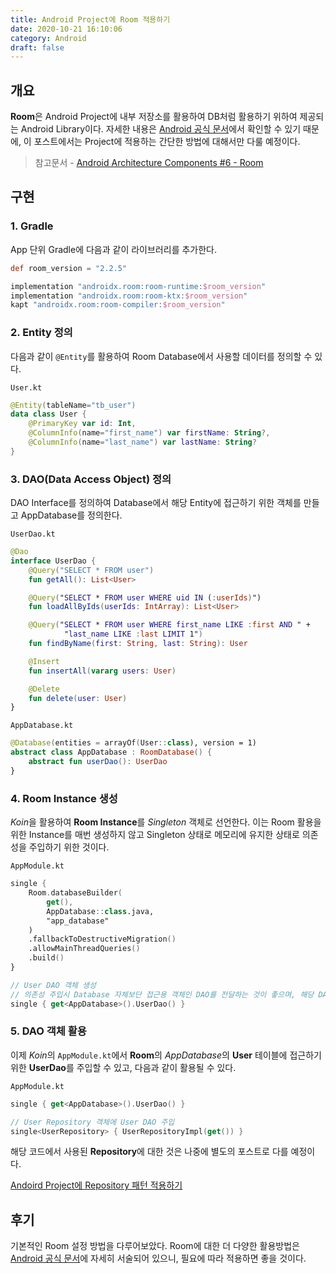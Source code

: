 ```yaml
---
title: Android Project에 Room 적용하기
date: 2020-10-21 16:10:06
category: Android
draft: false
---
```


## 개요

**Room**은 Android Project에 내부 저장소를 활용하여 DB처럼 활용하기 위하여 제공되는 Android Library이다. 자세한 내용은 [Android 공식 문서](https://developer.android.com/training/data-storage/room?hl=ko)에서 확인할 수 있기 때문에, 이 포스트에서는 Project에 적용하는 간단한 방법에 대해서만 다룰 예정이다.

> 참고문서 - [Android Architecture Components #6 - Room](https://tourspace.tistory.com/28)

## 구현

### 1. Gradle

App 단위 Gradle에 다음과 같이 라이브러리를 추가한다.

```groovy
def room_version = "2.2.5"

implementation "androidx.room:room-runtime:$room_version"
implementation "androidx.room:room-ktx:$room_version"
kapt "androidx.room:room-compiler:$room_version"
```

### 2. Entity 정의

다음과 같이 `@Entity`를 활용하여 Room Database에서 사용할 데이터를 정의할 수 있다.

`User.kt`

```kotlin
@Entity(tableName="tb_user")
data class User {
    @PrimaryKey var id: Int,
    @ColumnInfo(name="first_name") var firstName: String?,
    @ColumnInfo(name="last_name") var lastName: String?
}
```

### 3. DAO(Data Access Object) 정의

DAO Interface를 정의하여 Database에서 해당 Entity에 접근하기 위한 객체를 만들고 AppDatabase를 정의한다.

`UserDao.kt`

```kotlin
@Dao
interface UserDao {
    @Query("SELECT * FROM user")
    fun getAll(): List<User>

    @Query("SELECT * FROM user WHERE uid IN (:userIds)")
    fun loadAllByIds(userIds: IntArray): List<User>

    @Query("SELECT * FROM user WHERE first_name LIKE :first AND " +
            "last_name LIKE :last LIMIT 1")
    fun findByName(first: String, last: String): User

    @Insert
    fun insertAll(vararg users: User)

    @Delete
    fun delete(user: User)
}
```

`AppDatabase.kt`

```kotlin
@Database(entities = arrayOf(User::class), version = 1)
abstract class AppDatabase : RoomDatabase() {
    abstract fun userDao(): UserDao
}
```

### 4. Room Instance 생성

*Koin*을 활용하여 **Room Instance**를 _Singleton_ 객체로 선언한다. 이는 Room 활용을 위한 Instance를 매번 생성하지 않고 Singleton 상태로 메모리에 유지한 상태로 의존성을 주입하기 위한 것이다.

`AppModule.kt`

```kotlin
single {
    Room.databaseBuilder(
        get(),
        AppDatabase::class.java,
        "app_database"
    )
    .fallbackToDestructiveMigration()
    .allowMainThreadQueries()
    .build()
}

// User DAO 객체 생성
// 의존성 주입시 Database 자체보단 접근용 객체인 DAO를 전달하는 것이 좋으며, 해당 DAO도 Singleton으로 유지하도록 구조를 만들었다.
single { get<AppDatabase>().UserDao() }
```

### 5. DAO 객체 활용

이제 *Koin*의 `AppModule.kt`에서 **Room**의 *AppDatabase*의 **User** 테이블에 접근하기 위한 **UserDao**를 주입할 수 있고, 다음과 같이 활용될 수 있다.

`AppModule.kt`

```kotlin
single { get<AppDatabase>().UserDao() }

// User Repository 객체에 User DAO 주입
single<UserRepository> { UserRepositoryImpl(get()) }
```

해당 코드에서 사용된 **Repository**에 대한 것은 나중에 별도의 포스트로 다를 예정이다.

[Andoird Project에 Repository 패턴 적용하기](https://sulfurbottom.netlify.com/Android/android-project에-repository-패턴-적용하기)

## 후기

기본적인 Room 설정 방법을 다루어보았다. Room에 대한 더 다양한 활용방법은 [Android 공식 문서](https://developer.android.com/training/data-storage/room?hl=ko)에 자세히 서술되어 있으니, 필요에 따라 적용하면 좋을 것이다.

